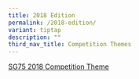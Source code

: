 ```yaml
---
title: 2018 Edition
permalink: /2018-edition/
variant: tiptap
description: ""
third_nav_title: Competition Themes
---
```

<p><a href="https://www.youtube.com/watch?v=e3Nj4BTskbQ&amp;feature=youtu.be" rel="noopener nofollow" target="_blank">SG75 2018 Competition Theme</a>
</p>